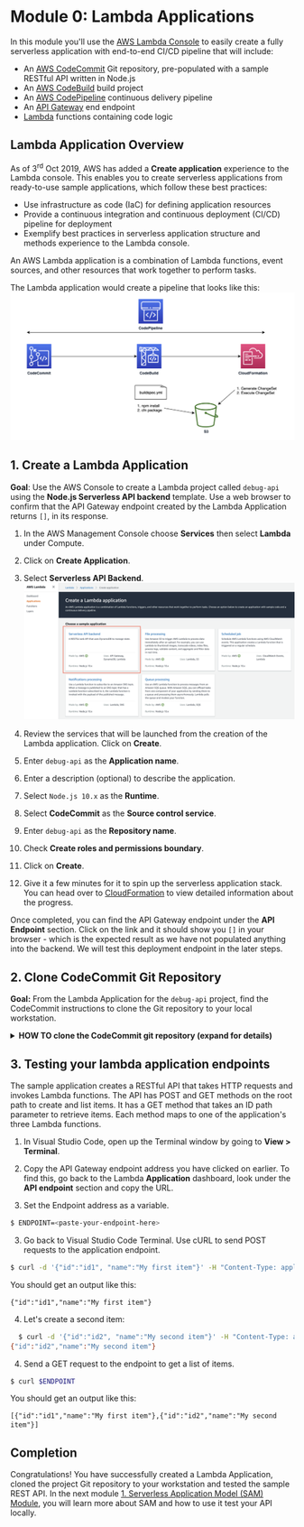# Module 0: Lambda Applications

In this module you'll use the [AWS Lambda Console](https://console.aws.amazon.com/lambda/home?region=us-west-1#/applications) to easily create a fully serverless application with end-to-end CI/CD pipeline that will include:

* An [AWS CodeCommit](https://aws.amazon.com/codecommit/) Git repository, pre-populated with a sample RESTful API written in Node.js
* An [AWS CodeBuild](https://aws.amazon.com/codebuild/) build project
* An [AWS CodePipeline](https://aws.amazon.com/codepipeline/) continuous delivery pipeline
* An [API Gateway](https://aws.amazon.com/api-gateway/) end endpoint
* [Lambda](https://aws.amazon.com/lambda/) functions containing code logic

## Lambda Application Overview

As of 3<sup>rd</sup> Oct 2019, AWS has added a **Create application** experience to the Lambda console. This enables you to create serverless applications from ready-to-use sample applications, which follow these best practices:
- Use infrastructure as code (IaC) for defining application resources
- Provide a continuous integration and continuous deployment (CI/CD) pipeline for deployment
- Exemplify best practices in serverless application structure and methods experience to the Lambda console.

An AWS Lambda application is a combination of Lambda functions, event sources, and other resources that work together to perform tasks.

The Lambda application would create a pipeline that looks like this:
  ![Architecture](images/architecture-diagram.png)

## 1. Create a Lambda Application

**Goal**: Use the AWS Console to create a Lambda project called `debug-api` using the **Node.js Serverless API backend** template.  Use a web browser to confirm that the API Gateway endpoint created by the Lambda Application returns `[]`, in its response.

<!--
<details>
<summary><strong>HOW TO create a Lambda Application (expand for details)</strong></summary><p>
-->
1. In the AWS Management Console choose **Services** then select **Lambda** under Compute.

2. Click on **Create Application**.

3. Select **Serverless API Backend**.
  ![Lambda Application Creation](images/lambda-api.png)

4. Review the services that will be launched from the creation of the Lambda application. Click on **Create**.

5. Enter `debug-api` as the **Application name**.

6. Enter a description (optional) to describe the application.

7. Select `Node.js 10.x` as the **Runtime**.

8. Select **CodeCommit** as the **Source control service**.

9. Enter `debug-api` as the **Repository name**.

10. Check **Create roles and permissions boundary**.

11. Click on **Create**.

12. Give it a few minutes for it to spin up the serverless application stack. You can head over to [CloudFormation](https://us-west-1.console.aws.amazon.com/cloudformation/home) to view detailed information about the progress.
<!--
</p></details>
<p>-->

Once completed, you can find the API Gateway endpoint under the **API Endpoint** section. Click on the link and it should show you `[]` in your browser - which is the expected result as we have not populated anything into the backend. We will test this deployment endpoint in the later steps.

## 2. Clone CodeCommit Git Repository

**Goal:** From the Lambda Application for the `debug-api` project, find the CodeCommit instructions to clone the Git repository to your local workstation.

<details>
<summary><strong>HOW TO clone the CodeCommit git repository (expand for details)</strong></summary><p>

1. In the Lambda **Application** dashboard, click on the **Code** tab.

    ![Lambda Code Repo](images/lambda-code-repo.png)

2. Click on **Connect Instructions** and it will bring you to the CodeCommit page where you can follow the instructions to generate a Git credentials for your user and clone the repository to a location on your workstation.

3. In Visual Studio Code, open up the repository you have cloned earlier by clicking on **File > Add Folder to Workspace** and selecting the `debug-api`

Any new changes that are being pushed to the repository will trigger automatic execution of the project's continuous delivery pipeline. You can monitor this in the [CodePipeline](https://us-west-1.console.aws.amazon.com/codesuite/codepipeline/pipelines) console.

</p></details>
<p>

## 3. Testing your lambda application endpoints

The sample application creates a RESTful API that takes HTTP requests and invokes Lambda functions. The API has POST and GET methods on the root path to create and list items. It has a GET method that takes an ID path parameter to retrieve items. Each method maps to one of the application's three Lambda functions.

1. In Visual Studio Code, open up the Terminal window by going to **View > Terminal**.

2. Copy the API Gateway endpoint address you have clicked on earlier. To find this, go back to the Lambda **Application** dashboard, look under the **API endpoint** section and copy the URL.

3. Set the Endpoint address as a variable.
  ```bash
  $ ENDPOINT=<paste-your-endpoint-here>
  ```

3. Go back to Visual Studio Code Terminal. Use cURL to send POST requests to the application endpoint.

  ```bash
  $ curl -d '{"id":"id1", "name":"My first item"}' -H "Content-Type: application/json" -X POST $ENDPOINT
  ```
  You should get an output like this:
  ```
  {"id":"id1","name":"My first item"}
  ```

4. Let's create a second item:
  ```bash
    $ curl -d '{"id":"id2", "name":"My second item"}' -H "Content-Type: application/json" -X POST $ENDPOINT
  {"id":"id2","name":"My second item"}
  ```

4. Send a GET request to the endpoint to get a list of items.

  ```bash
  $ curl $ENDPOINT
  ```
  You should get an output like this:
  ```
  [{"id":"id1","name":"My first item"},{"id":"id2","name":"My second item"}]
  ```

## Completion

Congratulations! You have successfully created a Lambda Application, cloned the project Git repository to your workstation and tested the sample REST API.  In the next module  [1. Serverless Application Model (SAM) Module](../1_ServerlessApplicationModel), you will learn more about SAM and how to use it test your API locally.
